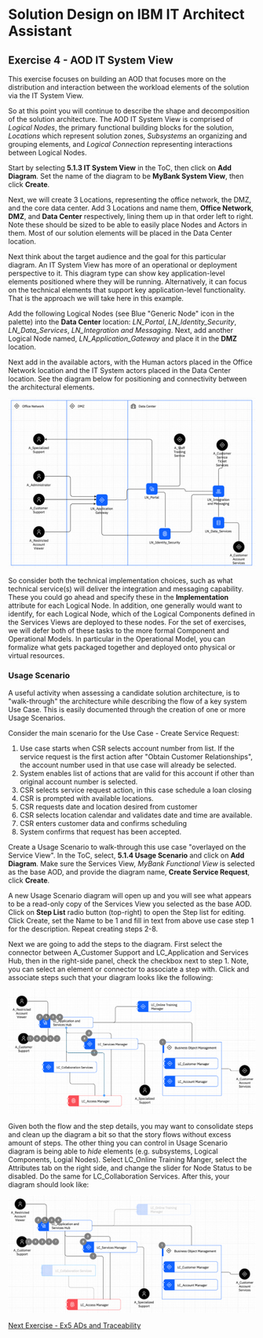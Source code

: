# Solution Design on IBM IT Architect Assistant

## Exercise 4 - AOD IT System View



This exercise focuses on building an AOD that focuses more on the distribution and interaction between the workload elements of the solution via the IT System View.

So at this point you will continue to describe the shape and decomposition of the solution architecture. The AOD IT System View is comprised of *Logical Nodes*, the primary functional building blocks for the solution, *Locations* which represent solution zones, *Subsystems* an organizing and grouping elements, and *Logical Connection* representing interactions between Logical Nodes.

Start by selecting **5.1.3 IT System View** in the ToC, then click on **Add Diagram**. Set the name of the diagram to be **MyBank System View**, then click **Create**.

Next, we will create 3 Locations, representing the office network, the DMZ, and the core data center. Add 3 Locations and name them, **Office Network**, **DMZ**, and **Data Center** respectively, lining them up in that order left to right.  Note these should be sized to be able to easily place Nodes and Actors in them.  Most of our solution elements will be placed in the Data Center location.

Next think about the target audience and the goal for this particular diagram. An IT System View has more of an operational or deployment perspective to it.  This diagram type can show key application-level elements positioned where they will be running. Alternatively, it can focus on the technical elements that support key application-level functionality.  That is the approach we will take here in this example.

Add the following Logical Nodes (see Blue "Generic Node" icon in the palette) into the **Data Center** location: *LN_Portal*, *LN_Identity_Security*, *LN_Data_Services*, *LN_Integration and Messaging*. Next, add another Logical Node named, *LN_Application_Gateway* and place it in the **DMZ** location.

Next add in the available actors, with the Human actors placed in the Office Network location and the IT System actors placed in the Data Center location.  See the diagram below for positioning and connectivity between the architectural elements.

![Initial IT System View](./images/it_system_view.png)

So consider both the technical implementation choices, such as what technical service(s) will deliver the integration and messaging capability. These you could go ahead and specify these in the **Implementation** attribute for each Logical Node.  In addition, one generally would want to identify, for each Logical Node, which of the Logical Components defined in the Services Views are deployed to these nodes. For the set of exercises, we will defer both of these tasks to the more formal Component and Operational Models. In particular in the Operational Model, you can formalize what gets packaged together and deployed onto physical or virtual resources.

### Usage Scenario

A useful activity when assessing a candidate solution architecture, is to "walk-through" the architecture while describing the flow of a key system Use Case.   This is easily documented through the creation of one or more Usage Scenarios.

Consider the main scenario for the Use Case - Create Service Request:

1. Use case starts when CSR selects account number from list. If the  service request is the first action after "Obtain Customer  Relationships", the account number used in that use case will already be selected.
2. System enables list of actions that are valid for this account if other than original account number is selected.
3. CSR selects service request action, in this case schedule a loan closing
4. CSR is prompted with available locations.
5. CSR requests date and location desired from customer
6. CSR selects location calendar and validates date and time are available.
7. CSR enters customer data and confirms scheduling
8. System confirms that request has been accepted. 

Create a Usage Scenario to walk-through this use case "overlayed on the Service View". In the ToC, select, **5.1.4 Usage Scenario** and click on **Add Diagram**. Make sure the Services View, *MyBank Functional View* is selected as the base AOD, and provide the diagram name, **Create Service Request**, click **Create**.

A new Usage Scenario diagram will open up and you will see what appears to be a read-only copy of the Services View you selected as the base AOD.  Click on **Step List** radio button (top-right) to open the Step list for editing. Click Create, set the Name to be 1 and fill in text from above use case step 1 for the description.  Repeat creating steps 2-8.

Next we are going to add the steps to the diagram. First select the connector between A_Customer Support and LC_Application and Services Hub, then in the right-side panel, check the checkbox next to step 1.  Note, you can select an element or connector to associate a step with. Click and associate steps such that your diagram looks like the following:

![Initial Usage Scenario](./images/usage_scenario_1.png)

Given both the flow and the step details, you may want to consolidate steps and clean up the diagram a bit so that the story flows without excess amount of steps.   The other thing you can control in Usage Scenario diagram is being able to *hide* elements (e.g. subsystems, Logical Components, Logial Nodes). Select LC_Online Training Manger, select the Attributes tab on the right side, and change the slider for Node Status to be disabled.  Do the same for LC_Collaboration Services.  After this, your diagram should look like:

![Final Usage Scenario](./images/usage_scenario_2.png)

[Next Exercise - Ex5 ADs and Traceability](./Ex5-ADs-Traceability)